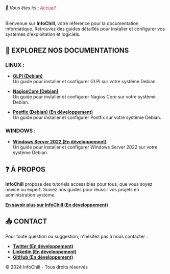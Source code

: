 <link rel="stylesheet" type="text/css" href="/assets/css/purple-theme.css">

###### 📂 Vous êtes ici :  <a href="." style="color: #D52B1E; text-decoration: underline;">Accueil</a>


Bienvenue sur **InfoChill**, votre référence pour la documentation informatique. Retrouvez des guides détaillés pour installer et configurer vos systèmes d'exploitation et logiciels.


## 📍 **EXPLOREZ NOS DOCUMENTATIONS**

### LINUX :
-  **[GLPI (Debian)](linux/glpi-debian/index.md)**  
  Un guide pour installer et configurer GLPI sur votre système Debian.
  
-  **[NagiosCore (Debian)](linux/nagioscore-debian/index.md)**  
  Un guide pour installer et configurer Nagios Core sur votre système Debian.

-  **[Postfix (Debian) (En développement)](linux/postfix-debian/index.md)**  
  Un guide pour installer et configurer Postfix sur votre système Debian.

### WINDOWS :
-  **[Windows Server 2022 (En développement)](windows/winserv2022/index.md)**  
Un guide pour installer et configurer Windows Server 2022 sur votre système Debian.



## ❓ **À PROPOS**

**InfoChill** propose des tutoriels accessibles pour tous, que vous soyez novice ou expert. Suivez nos guides pour réussir vos projets en administration système.

**[En savoir plus sur InfoChill (En développement)]()**


## 📤 **CONTACT**

Pour toute question ou suggestion, n'hésitez pas à nous contacter :
- **[Twitter (En développement)]()**
- **[Linkedin (En développement)]()**
- **[GitHub (En développement)]()**


&copy; 2024 InfoChill - Tous droits réservés
